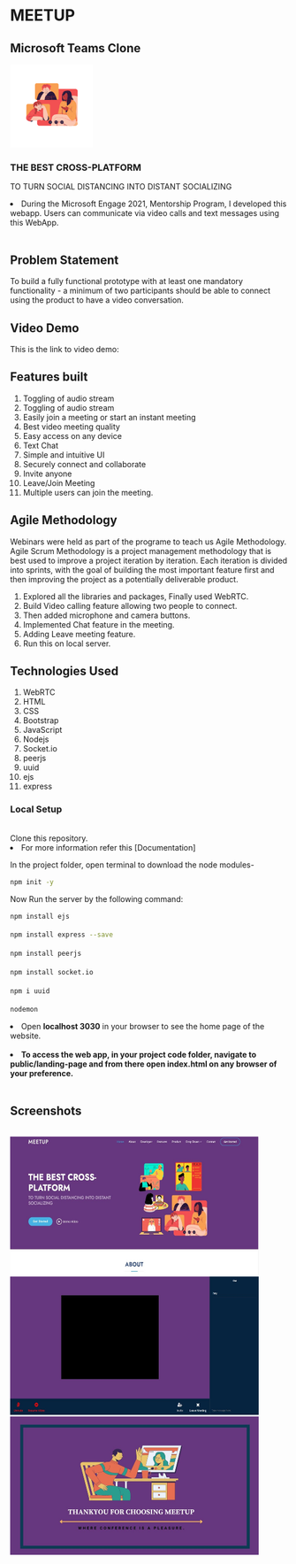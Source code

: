 # MEETUP
## Microsoft Teams Clone
<img src="ss\logogit.png" width="150" height="150"/>

### THE BEST CROSS-PLATFORM
TO TURN SOCIAL DISTANCING INTO DISTANT SOCIALIZING

<li>During the Microsoft Engage 2021, Mentorship Program, I developed this webapp. Users can communicate via video calls and text messages using this WebApp.</li>
<br>

## Problem Statement

To build a fully functional prototype with at least one mandatory functionality - a minimum of two participants should be able to connect using the product to have a video conversation.

## Video Demo 

This is the link to video demo: 

## Features built


1. Toggling of audio stream
2. Toggling of audio stream 
3. Easily join a meeting or start an instant meeting
4. Best video meeting quality
5. Easy access on any device
6. Text Chat
7. Simple and intuitive UI
8. Securely connect and collaborate
9. Invite anyone
10. Leave/Join Meeting 
11. Multiple users can join the meeting.

## Agile Methodology

Webinars were held as part of the programe to teach us Agile Methodology. Agile Scrum Methodology is a project management methodology that is best used to improve a project iteration by iteration. Each iteration is divided into sprints, with the goal of building the most important feature first and then improving the project as a potentially deliverable product.

1. Explored all the libraries and packages, Finally used WebRTC.
2. Build Video calling feature allowing two people to connect.
3. Then added microphone and camera buttons.
4. Implemented Chat feature in the meeting.
5. Adding Leave meeting feature.
6. Run this on local server.


## Technologies Used 

1. WebRTC
2. HTML 
3. CSS 
4. Bootstrap
5. JavaScript
6. Nodejs
7. Socket.io
8. peerjs
9. uuid
10. ejs
11. express


### Local Setup


<br>
Clone this repository.
<li>For more information refer this [Documentation]</li>


In the project folder, open terminal to download the node modules-
```bash
npm init -y
```
Now Run the server by the following command:
```bash
npm install ejs

npm install express --save

npm install peerjs

npm install socket.io

npm i uuid

nodemon
```

<li>Open <strong>localhost 3030</strong> in your browser to see the home page of the website.</li>


<br>
<li><strong>To access the web app, in your project code folder, navigate to public/landing-page and from there open index.html on any browser of your preference.</strong></li>
<br>


## Screenshots

<br>

<img src="ss\portfolio-3.jpeg" width="450" height="250"/>
<img src="ss\portfolio-4.jpeg" width="450" height="250"/>
<img src="ss\portfolio-2.jpeg" width="450" height="250"/>






